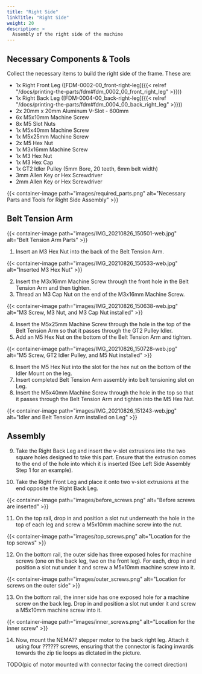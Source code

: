 ```yaml
---
title: "Right Side"
linkTitle: "Right Side"
weight: 20
description: >
  Assembly of the right side of the machine
---
```


## Necessary Components & Tools

Collect the necessary items to build the right side of the frame. These are:

* 1x Right Front Leg ([FDM-0002-00_front-right-leg]({{< relref "/docs/printing-the-parts/fdm#fdm_0002_00_front_right_leg" >}}))
* 1x Right Back Leg ([FDM-0004-00_back-right-leg]({{< relref "/docs/printing-the-parts/fdm#fdm_0004_00_back_right_leg" >}}))
* 2x 20mm x 20mm Aluminum V-Slot - 600mm
* 6x M5x10mm Machine Screw
* 8x M5 Slot Nuts
* 1x M5x40mm Machine Screw
* 1x M5x25mm Machine Screw
* 2x M5 Hex Nut
* 1x M3x16mm Machine Screw
* 1x M3 Hex Nut
* 1x M3 Hex Cap
* 1x GT2 Idler Pulley (5mm Bore, 20 teeth, 6mm belt width)
* 3mm Allen Key or Hex Screwdriver
* 2mm Allen Key or Hex Screwdriver

{{< container-image path="images/required_parts.png" alt="Necessary Parts and Tools for Right Side Assembly" >}}

## Belt Tension Arm

{{< container-image path="images/IMG_20210826_150501-web.jpg" alt="Belt Tension Arm Parts" >}}

1. Insert an M3 Hex Nut into the back of the Belt Tension Arm.

{{< container-image path="images/IMG_20210826_150533-web.jpg" alt="Inserted M3 Hex Nut" >}}

2. Insert the M3x16mm Machine Screw through the front hole in the Belt Tension Arm and then tighten.
3. Thread an M3 Cap Nut on the end of the M3x16mm Machine Screw.

{{< container-image path="images/IMG_20210826_150638-web.jpg" alt="M3 Screw, M3 Nut, and M3 Cap Nut installed" >}}

4. Insert the M5x25mm Machine Screw through the hole in the top of the Belt Tension Arm so that it passes through the GT2 Pulley Idler.
5. Add an M5 Hex Nut on the bottom of the Belt Tension Arm and tighten.

{{< container-image path="images/IMG_20210826_150728-web.jpg" alt="M5 Screw, GT2 Idler Pulley, and M5 Nut installed" >}}

6. Insert the M5 Hex Nut into the slot for the hex nut on the bottom of the Idler Mount on the leg.
7. Insert completed Belt Tension Arm assembly into belt tensioning slot on Leg.
8. Insert the M5x40mm Machine Screw through the hole in the top so that it passes through the Belt Tension Arm and tighten into the M5 Hex Nut.

{{< container-image path="images/IMG_20210826_151243-web.jpg" alt="Idler and Belt Tension Arm installed on Leg" >}}

## Assembly

9. Take the Right Back Leg and insert the v-slot extrusions into the two square holes designed to take this part. Ensure that the extrusion comes to the end of the hole into which it is inserted (See Left Side Assembly Step 1 for an example).

10. Take the Right Front Leg and place it onto two v-slot extrusions at the end opposite the Right Back Leg.

{{< container-image path="images/before_screws.png" alt="Before screws are inserted" >}}   

11. On the top rail, drop in and position a slot nut underneath the hole in the top of each leg and screw a M5x10mm machine screw into the nut.

{{< container-image path="images/top_screws.png" alt="Location for the top screws" >}}

12. On the bottom rail, the outer side has three exposed holes for machine screws (one on the back leg, two on the front leg). For each, drop in and position a slot nut under it and screw a M5x10mm machine screw into it.

{{< container-image path="images/outer_screws.png" alt="Location for screws on the outer side" >}}

13. On the bottom rail, the inner side has one exposed hole for a machine screw on the back leg. Drop in and position a slot nut under it and screw a M5x10mm machine screw into it.

{{< container-image path="images/inner_screws.png" alt="Location for the inner screw" >}}

14. Now, mount the NEMA?? stepper motor to the back right leg. Attach it using four ?????? screws, ensuring that the connector is facing inwards towards the zip tie loops as dictated in the picture.

TODO(pic of motor mounted with connector facing the correct direction)


